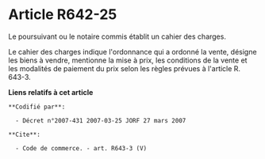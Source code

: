 # Article R642-25

Le poursuivant ou le notaire commis établit un cahier des charges.

Le cahier des charges indique l'ordonnance qui a ordonné la vente, désigne les biens à vendre, mentionne la mise à prix, les
conditions de la vente et les modalités de paiement du prix selon les règles prévues à l'article R. 643-3.

**Liens relatifs à cet article**

	**Codifié par**:

	  - Décret n°2007-431 2007-03-25 JORF 27 mars 2007

	**Cite**:

	  - Code de commerce. - art. R643-3 (V)
